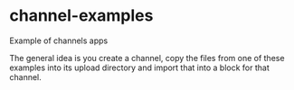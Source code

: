 # channel-examples
Example of channels apps


The general idea is you create a channel, copy the files from one of these examples into its upload directory and 
import that into a block for that channel.


